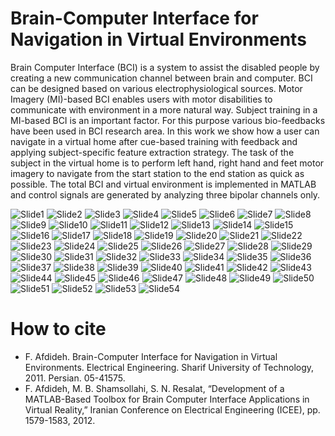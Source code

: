 # Brain-Computer Interface for Navigation in Virtual Environments
Brain Computer Interface (BCI) is a system to assist the disabled people by creating a new communication
channel between brain and computer. BCI can be designed based on various electrophysiological sources. Motor Imagery
(MI)-based BCI enables users with motor disabilities to communicate with environment in a more natural way. Subject
training in a MI-based BCI is an important factor. For this purpose various bio-feedbacks have been used in BCI research
area. In this work we show how a user can navigate in a virtual home after cue-based training with feedback and applying
subject-specific feature extraction strategy. The task of the subject in the virtual home is to perform left hand, right hand
and feet motor imagery to navigate from the start station to the end station as quick as possible. The total BCI and virtual
environment is implemented in MATLAB and control signals are generated by analyzing three bipolar channels only.

![Slide1](/ppt/Slide1.PNG)
![Slide2](/ppt/Slide2.PNG)
![Slide3](/ppt/Slide3.PNG)
![Slide4](/ppt/Slide4.PNG)
![Slide5](/ppt/Slide5.PNG)
![Slide6](/ppt/Slide6.PNG)
![Slide7](/ppt/Slide7.PNG)
![Slide8](/ppt/Slide8.PNG)
![Slide9](/ppt/Slide9.PNG)
![Slide10](/ppt/Slide10.PNG)
![Slide11](/ppt/Slide11.PNG)
![Slide12](/ppt/Slide12.PNG)
![Slide13](/ppt/Slide13.PNG)
![Slide14](/ppt/Slide14.PNG)
![Slide15](/ppt/Slide15.PNG)
![Slide16](/ppt/Slide16.PNG)
![Slide17](/ppt/Slide17.PNG)
![Slide18](/ppt/Slide18.PNG)
![Slide19](/ppt/Slide19.PNG)
![Slide20](/ppt/Slide20.PNG)
![Slide21](/ppt/Slide21.PNG)
![Slide22](/ppt/Slide22.PNG)
![Slide23](/ppt/Slide23.PNG)
![Slide24](/ppt/Slide24.PNG)
![Slide25](/ppt/Slide25.PNG)
![Slide26](/ppt/Slide26.PNG)
![Slide27](/ppt/Slide27.PNG)
![Slide28](/ppt/Slide28.PNG)
![Slide29](/ppt/Slide29.PNG)
![Slide30](/ppt/Slide30.PNG)
![Slide31](/ppt/Slide31.PNG)
![Slide32](/ppt/Slide32.PNG)
![Slide33](/ppt/Slide33.PNG)
![Slide34](/ppt/Slide34.PNG)
![Slide35](/ppt/Slide35.PNG)
![Slide36](/ppt/Slide36.PNG)
![Slide37](/ppt/Slide37.PNG)
![Slide38](/ppt/Slide38.PNG)
![Slide39](/ppt/Slide39.PNG)
![Slide40](/ppt/Slide40.PNG)
![Slide41](/ppt/Slide41.PNG)
![Slide42](/ppt/Slide42.PNG)
![Slide43](/ppt/Slide43.PNG)
![Slide44](/ppt/Slide44.PNG)
![Slide45](/ppt/Slide45.PNG)
![Slide46](/ppt/Slide46.PNG)
![Slide47](/ppt/Slide47.PNG)
![Slide48](/ppt/Slide48.PNG)
![Slide49](/ppt/Slide49.PNG)
![Slide50](/ppt/Slide50.PNG)
![Slide51](/ppt/Slide51.PNG)
![Slide52](/ppt/Slide52.PNG)
![Slide53](/ppt/Slide53.PNG)
![Slide54](/ppt/Slide54.PNG)

# How to cite
* F. Afdideh. Brain-Computer Interface for Navigation in Virtual Environments. Electrical Engineering. Sharif University of Technology, 2011. Persian. ‭05-41575.
* F. Afdideh, M. B. Shamsollahi, S. N. Resalat, “Development of a MATLAB-Based Toolbox for Brain Computer Interface Applications in Virtual Reality,” Iranian Conference on Electrical Engineering (ICEE), pp. 1579-1583, 2012. 
